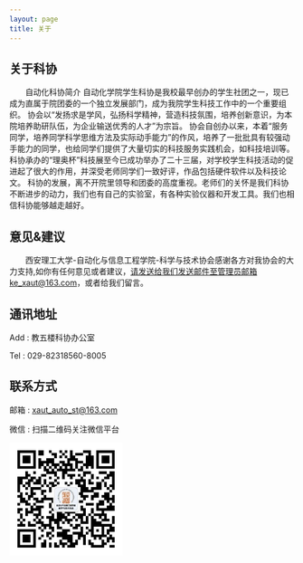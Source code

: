 ```yaml
---
layout: page
title: 关于
---
```


## 关于科协

　　自动化科协简介 自动化学院学生科协是我校最早创办的学生社团之一，现已成为直属于院团委的一个独立发展部门，成为我院学生科技工作中的一个重要组织。 协会以“发扬求是学风，弘扬科学精神，营造科技氛围，培养创新意识，为本院培养助研队伍，为企业输送优秀的人才”为宗旨。 协会自创办以来，本着“服务同学，培养同学科学思维方法及实际动手能力”的作风，培养了一批批具有较强动手能力的同学，也给同学们提供了大量切实的科技服务实践机会，如科技培训等。 科协承办的“理奥杯”科技展至今已成功举办了二十三届，对学校学生科技活动的促进起了很大的作用，并深受老师同学们一致好评，作品包括硬件软件以及科技论文。 科协的发展，离不开院里领导和团委的高度重视。老师们的关怀是我们科协不断进步的动力，我们也有自己的实验室，有各种实验仪器和开发工具。我们也相信科协能够越走越好。

## 意见&建议

　　西安理工大学-自动化与信息工程学院-科学与技术协会感谢各方对我协会的大力支持,如你有任何意见或者建议，请发送给我们发送邮件至管理员邮箱ke_xaut@163.com，或者给我们留言。

## 通讯地址

Add : 教五楼科协办公室

Tel : 029-82318560-8005

## 联系方式

邮箱 : xaut_auto_st@163.com

微信 : 扫描二维码关注微信平台

<img  style="width:200px;height:200px;margin: inherit;" src="images/icon/kexieweixin.jpg" />

